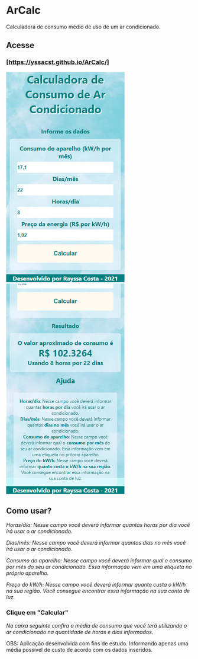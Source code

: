# ArCalc 

Calculadora de consumo médio de uso de um ar condicionado.

## Acesse
### [https://yssacst.github.io/ArCalc/]

![](/src/img/print1.png)
![](/src/img/print2.png)

## Como usar?
*Horas/dia: Nesse campo você deverá informar quantas horas por dia você irá usar o ar condicionado.*

*Dias/mês: Nesse campo você deverá informar quantos dias no mês você irá usar o ar condicionado.*

*Consumo do aparelho: Nesse campo você deverá informar qual o consumo por mês do seu ar condicionado. Essa informação vem em uma etiqueta no próprio aparelho.*

*Preço do kW/h: Nesse campo você deverá informar quanto custa o kW/h na sua região. Você consegue encontrar essa informação na sua conta de luz.*

### Clique em "Calcular"

*Na caixa seguinte confira a média de consumo que você terá utilizando o ar condicionado na quantidade de horas e dias informados.*


OBS: Aplicação desenvolvida com fins de estudo. Informando apenas uma média possível de custo de acordo com os dados inseridos.
